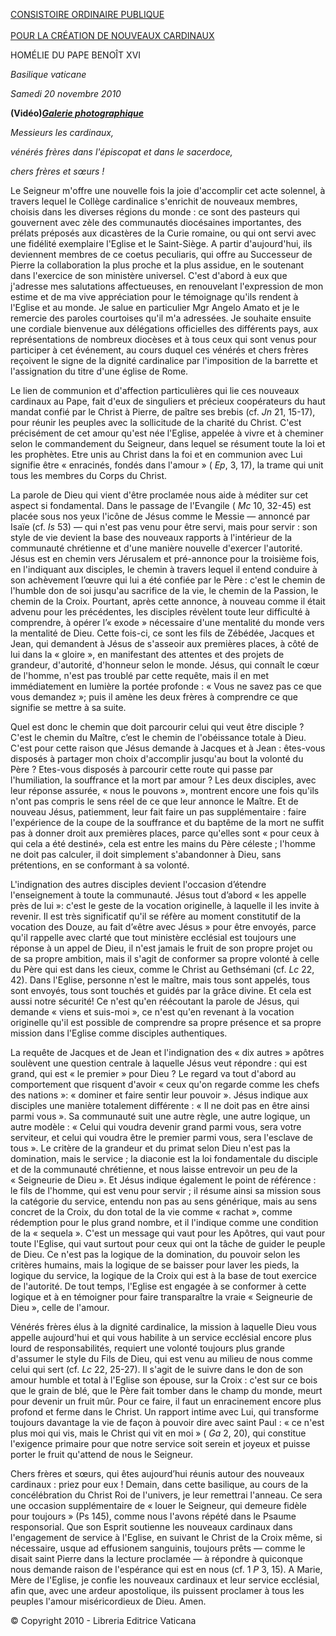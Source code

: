 [CONSISTOIRE ORDINAIRE PUBLIQUE \
\
POUR LA CRÉATION DE NOUVEAUX CARDINAUX](http://www.vatican.va/news_services/liturgy/2010/documents/ns_lit_doc_20101120_index-concistoro_fr.html)

HOMÉLIE DU PAPE BENOÎT XVI

*Basilique vaticane*

*Samedi 20 novembre 2010*

**(Vidéo)*****[Galerie photographique](http://www.vatican.va/news_services/liturgy/photogallery/2010/20101120/index.html)***

*Messieurs les cardinaux,*

*vénérés frères dans l'épiscopat et dans le sacerdoce,*

*chers frères et sœurs !*

Le Seigneur m'offre une nouvelle fois la joie d'accomplir cet acte solennel, à travers lequel le Collège cardinalice s'enrichit de nouveaux membres, choisis dans les diverses régions du monde : ce sont des pasteurs qui gouvernent avec zèle des communautés diocésaines importantes, des prélats préposés aux dicastères de la Curie romaine, ou qui ont servi avec une fidélité exemplaire l'Eglise et le Saint-Siège. A partir d'aujourd'hui, ils deviennent membres de ce coetus peculiaris, qui offre au Successeur de Pierre la collaboration la plus proche et la plus assidue, en le soutenant dans l'exercice de son ministère universel. C'est d'abord à eux que j'adresse mes salutations affectueuses, en renouvelant l'expression de mon estime et de ma vive appréciation pour le témoignage qu'ils rendent à l'Eglise et au monde. Je salue en particulier Mgr Angelo Amato et je le remercie des paroles courtoises qu'il m'a adressées. Je souhaite ensuite une cordiale bienvenue aux délégations officielles des différents pays, aux représentations de nombreux diocèses et à tous ceux qui sont venus pour participer à cet événement, au cours duquel ces vénérés et chers frères reçoivent le signe de la dignité cardinalice par l'imposition de la barrette et l'assignation du titre d'une église de Rome.

Le lien de communion et d'affection particulières qui lie ces nouveaux cardinaux au Pape, fait d'eux de singuliers et précieux coopérateurs du haut mandat confié par le Christ à Pierre, de paître ses brebis (cf. *Jn* 21, 15-17), pour réunir les peuples avec la sollicitude de la charité du Christ. C'est précisément de cet amour qu'est née l'Eglise, appelée à vivre et à cheminer selon le commandement du Seigneur, dans lequel se résument toute la loi et les prophètes. Etre unis au Christ dans la foi et en communion avec Lui signifie être « enracinés, fondés dans l'amour » ( *Ep*, 3, 17), la trame qui unit tous les membres du Corps du Christ.

La parole de Dieu qui vient d'être proclamée nous aide à méditer sur cet aspect si fondamental. Dans le passage de l'Evangile ( *Mc* 10, 32-45) est placée sous nos yeux l'icône de Jésus comme le Messie — annoncé par Isaïe (cf. *Is* 53) — qui n'est pas venu pour être servi, mais pour servir : son style de vie devient la base des nouveaux rapports à l'intérieur de la communauté chrétienne et d'une manière nouvelle d'exercer l'autorité. Jésus est en chemin vers Jérusalem et pré-annonce pour la troisième fois, en l'indiquant aux disciples, le chemin à travers lequel il entend conduire à son achèvement l’œuvre qui lui a été confiée par le Père : c'est le chemin de l'humble don de soi jusqu'au sacrifice de la vie, le chemin de la Passion, le chemin de la Croix. Pourtant, après cette annonce, à nouveau comme il était advenu pour les précédentes, les disciples révèlent toute leur difficulté à comprendre, à opérer l’« exode » nécessaire d'une mentalité du monde vers la mentalité de Dieu. Cette fois-ci, ce sont les fils de Zébédée, Jacques et Jean, qui demandent à Jésus de s'asseoir aux premières places, à côté de lui dans la « gloire », en manifestant des attentes et des projets de grandeur, d'autorité, d'honneur selon le monde. Jésus, qui connaît le cœur de l'homme, n'est pas troublé par cette requête, mais il en met immédiatement en lumière la portée profonde : « Vous ne savez pas ce que vous demandez »; puis il amène les deux frères à comprendre ce que signifie se mettre à sa suite.

Quel est donc le chemin que doit parcourir celui qui veut être disciple ? C'est le chemin du Maître, c’est le chemin de l'obéissance totale à Dieu. C'est pour cette raison que Jésus demande à Jacques et à Jean : êtes-vous disposés à partager mon choix d'accomplir jusqu'au bout la volonté du Père ? Etes-vous disposés à parcourir cette route qui passe par l'humiliation, la souffrance et la mort par amour ? Les deux disciples, avec leur réponse assurée, « nous le pouvons », montrent encore une fois qu'ils n'ont pas compris le sens réel de ce que leur annonce le Maître. Et de nouveau Jésus, patiemment, leur fait faire un pas supplémentaire : faire l'expérience de la coupe de la souffrance et du baptême de la mort ne suffit pas à donner droit aux premières places, parce qu'elles sont « pour ceux à qui cela a été destiné», cela est entre les mains du Père céleste ; l'homme ne doit pas calculer, il doit simplement s'abandonner à Dieu, sans prétentions, en se conformant à sa volonté.

L'indignation des autres disciples devient l'occasion d’étendre l'enseignement à toute la communauté. Jésus tout d’abord « les appelle près de lui »: c'est le geste de la vocation originelle, à laquelle il les invite à revenir. Il est très significatif qu'il se réfère au moment constitutif de la vocation des Douze, au fait d’«être avec Jésus » pour être envoyés, parce qu'il rappelle avec clarté que tout ministère ecclésial est toujours une réponse à un appel de Dieu, il n'est jamais le fruit de son propre projet ou de sa propre ambition, mais il s'agit de conformer sa propre volonté à celle du Père qui est dans les cieux, comme le Christ au Gethsémani (cf. *Lc* 22, 42). Dans l'Eglise, personne n'est le maître, mais tous sont appelés, tous sont envoyés, tous sont touchés et guidés par la grâce divine. Et cela est aussi notre sécurité! Ce n'est qu'en réécoutant la parole de Jésus, qui demande « viens et suis-moi », ce n'est qu'en revenant à la vocation originelle qu'il est possible de comprendre sa propre présence et sa propre mission dans l'Eglise comme disciples authentiques.

La requête de Jacques et de Jean et l'indignation des « dix autres » apôtres soulèvent une question centrale à laquelle Jésus veut répondre : qui est grand, qui est « le premier » pour Dieu ? Le regard va tout d'abord au comportement que risquent d'avoir « ceux qu'on regarde comme les chefs des nations »: « dominer et faire sentir leur pouvoir ». Jésus indique aux disciples une manière totalement différente : « Il ne doit pas en être ainsi parmi vous ». Sa communauté suit une autre règle, une autre logique, un autre modèle : « Celui qui voudra devenir grand parmi vous, sera votre serviteur, et celui qui voudra être le premier parmi vous, sera l'esclave de tous ». Le critère de la grandeur et du primat selon Dieu n'est pas la domination, mais le service ; la diaconie est la loi fondamentale du disciple et de la communauté chrétienne, et nous laisse entrevoir un peu de la « Seigneurie de Dieu ». Et Jésus indique également le point de référence : le fils de l'homme, qui est venu pour servir ; il résume ainsi sa mission sous la catégorie du service, entendu non pas au sens générique, mais au sens concret de la Croix, du don total de la vie comme « rachat », comme rédemption pour le plus grand nombre, et il l'indique comme une condition de la « sequela ». C'est un message qui vaut pour les Apôtres, qui vaut pour toute l'Eglise, qui vaut surtout pour ceux qui ont la tâche de guider le peuple de Dieu. Ce n'est pas la logique de la domination, du pouvoir selon les critères humains, mais la logique de se baisser pour laver les pieds, la logique du service, la logique de la Croix qui est à la base de tout exercice de l'autorité. De tout temps, l'Eglise est engagée à se conformer à cette logique et à en témoigner pour faire transparaître la vraie « Seigneurie de Dieu », celle de l'amour.

Vénérés frères élus à la dignité cardinalice, la mission à laquelle Dieu vous appelle aujourd'hui et qui vous habilite à un service ecclésial encore plus lourd de responsabilités, requiert une volonté toujours plus grande d'assumer le style du Fils de Dieu, qui est venu au milieu de nous comme celui qui sert (cf. *Lc* 22, 25-27). Il s'agit de le suivre dans le don de son amour humble et total à l'Eglise son épouse, sur la Croix : c'est sur ce bois que le grain de blé, que le Père fait tomber dans le champ du monde, meurt pour devenir un fruit mûr. Pour ce faire, il faut un enracinement encore plus profond et ferme dans le Christ. Un rapport intime avec Lui, qui transforme toujours davantage la vie de façon à pouvoir dire avec saint Paul : « ce n'est plus moi qui vis, mais le Christ qui vit en moi » ( *Ga* 2, 20), qui constitue l'exigence primaire pour que notre service soit serein et joyeux et puisse porter le fruit qu'attend de nous le Seigneur.

Chers frères et sœurs, qui êtes aujourd’hui réunis autour des nouveaux cardinaux : priez pour eux ! Demain, dans cette basilique, au cours de la concélébration du Christ Roi de l'univers, je leur remettrai l'anneau. Ce sera une occasion supplémentaire de « louer le Seigneur, qui demeure fidèle pour toujours » (Ps 145), comme nous l'avons répété dans le Psaume responsorial. Que son Esprit soutienne les nouveaux cardinaux dans l'engagement de service à l'Eglise, en suivant le Christ de la Croix même, si nécessaire, usque ad effusionem sanguinis, toujours prêts — comme le disait saint Pierre dans la lecture proclamée — à répondre à quiconque nous demande raison de l'espérance qui est en nous (cf. 1 *P* 3, 15). A Marie, Mère de l'Eglise, je confie les nouveaux cardinaux et leur service ecclésial, afin que, avec une ardeur apostolique, ils puissent proclamer à tous les peuples l'amour miséricordieux de Dieu. Amen.

© Copyright 2010 - Libreria Editrice Vaticana